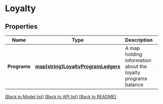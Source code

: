 # Loyalty

## Properties
Name | Type | Description | Notes
------------ | ------------- | ------------- | -------------
**Programs** | [**map[string]LoyaltyProgramLedgers**](LoyaltyProgramLedgers.md) | A map holding information about the loyalty programs balance | [default to null]

[[Back to Model list]](../README.md#documentation-for-models) [[Back to API list]](../README.md#documentation-for-api-endpoints) [[Back to README]](../README.md)


